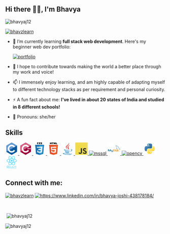<!--
**bhavyaj12/bhavyaj12** is a ✨ _special_ ✨ repository because its `README.md` (this file) appears on your GitHub profile.

Here are some ideas to get you started:

- 🔭 I’m currently working on ...
- 🌱 I’m currently learning ...
- 👯 I’m looking to collaborate on ...
- 🤔 I’m looking for help with ...
- 💬 Ask me about ...
- 📫 How to reach me: ...
- 😄 Pronouns: ...
- ⚡ Fun fact: ...
-->

## Hi there 👋🏻, I'm Bhavya

<p align="left"> <img src="https://komarev.com/ghpvc/?username=bhavyaj12&label=Profile%20views&color=blueviolet&style=flat-square" alt="bhavyaj12" /> </p>
<p><a href="https://twitter.com/bhavzlearn" target="blank"><img src="https://img.shields.io/twitter/follow/bhavzlearn?logo=twitter&color=0e75b6&style=flat-square&label=Follow" alt="bhavzlearn" /></a> </p>

- 🌱 I’m currently learning **full stack web development**. Here's my beginner web dev portfolio:

     [![portfolio](https://img.shields.io/badge/my_portfolio-000?style=for-the-badge&logo=ko-fi&logoColor=white)](https://bhavyaj-portfolio.netlify.app/)

- 📌 I hope to contribute towards making the world a better place through my work and voice!

- 📫 I immensely enjoy learning, and am highly capable of adapting myself to different technology stacks as per requirement and personal curiosity.
- ⚡ A fun fact about me: **I've lived in about 20 states of India and studied in 8 different schools!**
- 👯 Pronouns: she/her


## Skills

<p align="left"> <a href="https://www.cprogramming.com/" target="_blank" rel="noreferrer"> <img src="https://raw.githubusercontent.com/devicons/devicon/master/icons/c/c-original.svg" alt="c" width="40" height="40"/> </a> <a href="https://www.w3schools.com/cpp/" target="_blank" rel="noreferrer"> <img src="https://raw.githubusercontent.com/devicons/devicon/master/icons/cplusplus/cplusplus-original.svg" alt="cplusplus" width="40" height="40"/> </a> <a href="https://www.w3schools.com/css/" target="_blank" rel="noreferrer"> <img src="https://raw.githubusercontent.com/devicons/devicon/master/icons/css3/css3-original-wordmark.svg" alt="css3" width="40" height="40"/> </a> <a href="https://www.w3.org/html/" target="_blank" rel="noreferrer"> <img src="https://raw.githubusercontent.com/devicons/devicon/master/icons/html5/html5-original-wordmark.svg" alt="html5" width="40" height="40"/> </a> <a href="https://www.java.com" target="_blank" rel="noreferrer"> <img src="https://raw.githubusercontent.com/devicons/devicon/master/icons/java/java-original.svg" alt="java" width="40" height="40"/> </a> <a href="https://developer.mozilla.org/en-US/docs/Web/JavaScript" target="_blank" rel="noreferrer"> <img src="https://raw.githubusercontent.com/devicons/devicon/master/icons/javascript/javascript-original.svg" alt="javascript" width="40" height="40"/> </a> <a href="https://www.microsoft.com/en-us/sql-server" target="_blank" rel="noreferrer"> <img src="https://www.svgrepo.com/show/303229/microsoft-sql-server-logo.svg" alt="mssql" width="40" height="40"/> </a> <a href="https://www.mysql.com/" target="_blank" rel="noreferrer"> <img src="https://raw.githubusercontent.com/devicons/devicon/master/icons/mysql/mysql-original-wordmark.svg" alt="mysql" width="40" height="40"/> </a> <a href="https://opencv.org/" target="_blank" rel="noreferrer"> <img src="https://www.vectorlogo.zone/logos/opencv/opencv-icon.svg" alt="opencv" width="40" height="40"/> </a> <a href="https://www.python.org" target="_blank" rel="noreferrer"> <img src="https://raw.githubusercontent.com/devicons/devicon/master/icons/python/python-original.svg" alt="python" width="40" height="40"/> </a> <a href="https://reactjs.org/" target="_blank" rel="noreferrer"> <img src="https://raw.githubusercontent.com/devicons/devicon/master/icons/react/react-original-wordmark.svg" alt="react" width="40" height="40"/> </a> </p>


<h2 align="left">Connect with me:</h2>
<p align="left">
<a href="https://twitter.com/bhavzlearn" target="blank"><img align="center" src="https://raw.githubusercontent.com/rahuldkjain/github-profile-readme-generator/master/src/images/icons/Social/twitter.svg" alt="bhavzlearn" height="30" width="40" /></a>
<a href="https://linkedin.com/in/https://www.linkedin.com/in/bhavya-joshi-438178184/" target="blank"><img align="center" src="https://raw.githubusercontent.com/rahuldkjain/github-profile-readme-generator/master/src/images/icons/Social/linked-in-alt.svg" alt="https://www.linkedin.com/in/bhavya-joshi-438178184/" height="30" width="40" /></a>
</p>

<br>

<p>&nbsp;<img align="center" src="https://github-readme-stats.vercel.app/api?username=bhavyaj12&show_icons=true&locale=en&count_private=true&theme=tokyonight" alt="bhavyaj12" /></p>
<p><img align="center" src="https://github-readme-streak-stats.herokuapp.com/?user=bhavyaj12&theme=tokyonight" alt="bhavyaj12" /></p>


